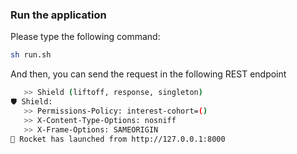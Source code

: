 ### Run the application

Please type the following command: 

```bash
sh run.sh
```

And then, you can send the request in the following REST endpoint

```bash
   >> Shield (liftoff, response, singleton)
🛡️ Shield:
   >> Permissions-Policy: interest-cohort=()
   >> X-Content-Type-Options: nosniff
   >> X-Frame-Options: SAMEORIGIN
🚀 Rocket has launched from http://127.0.0.1:8000
```